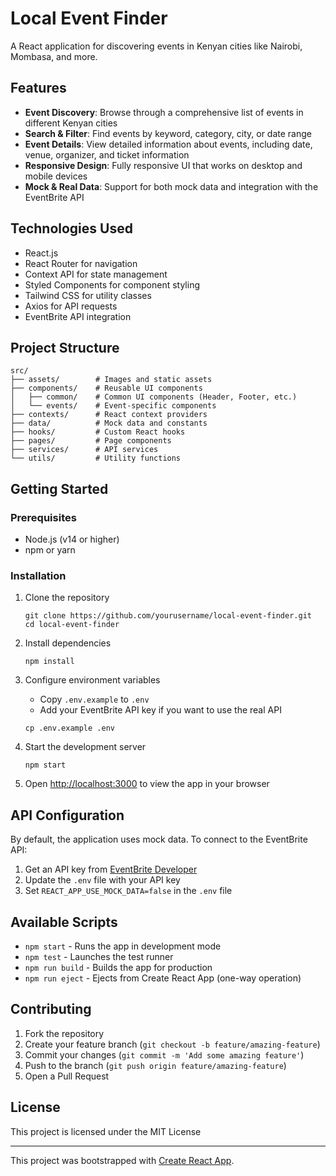 # Local Event Finder

A React application for discovering events in Kenyan cities like Nairobi, Mombasa, and more.

## Features

- **Event Discovery**: Browse through a comprehensive list of events in different Kenyan cities
- **Search & Filter**: Find events by keyword, category, city, or date range
- **Event Details**: View detailed information about events, including date, venue, organizer, and ticket information
- **Responsive Design**: Fully responsive UI that works on desktop and mobile devices
- **Mock & Real Data**: Support for both mock data and integration with the EventBrite API

## Technologies Used

- React.js
- React Router for navigation
- Context API for state management
- Styled Components for component styling
- Tailwind CSS for utility classes
- Axios for API requests
- EventBrite API integration

## Project Structure

```
src/
├── assets/        # Images and static assets
├── components/    # Reusable UI components
│   ├── common/    # Common UI components (Header, Footer, etc.)
│   └── events/    # Event-specific components
├── contexts/      # React context providers
├── data/          # Mock data and constants
├── hooks/         # Custom React hooks
├── pages/         # Page components
├── services/      # API services
└── utils/         # Utility functions
```

## Getting Started

### Prerequisites

- Node.js (v14 or higher)
- npm or yarn

### Installation

1. Clone the repository
   ```
   git clone https://github.com/yourusername/local-event-finder.git
   cd local-event-finder
   ```

2. Install dependencies
   ```
   npm install
   ```

3. Configure environment variables
   - Copy `.env.example` to `.env`
   - Add your EventBrite API key if you want to use the real API
   ```
   cp .env.example .env
   ```

4. Start the development server
   ```
   npm start
   ```

5. Open [http://localhost:3000](http://localhost:3000) to view the app in your browser

## API Configuration

By default, the application uses mock data. To connect to the EventBrite API:

1. Get an API key from [EventBrite Developer](https://www.eventbrite.com/platform/api)
2. Update the `.env` file with your API key
3. Set `REACT_APP_USE_MOCK_DATA=false` in the `.env` file

## Available Scripts

- `npm start` - Runs the app in development mode
- `npm test` - Launches the test runner
- `npm run build` - Builds the app for production
- `npm run eject` - Ejects from Create React App (one-way operation)

## Contributing

1. Fork the repository
2. Create your feature branch (`git checkout -b feature/amazing-feature`)
3. Commit your changes (`git commit -m 'Add some amazing feature'`)
4. Push to the branch (`git push origin feature/amazing-feature`)
5. Open a Pull Request

## License

This project is licensed under the MIT License

---

This project was bootstrapped with [Create React App](https://github.com/facebook/create-react-app).

